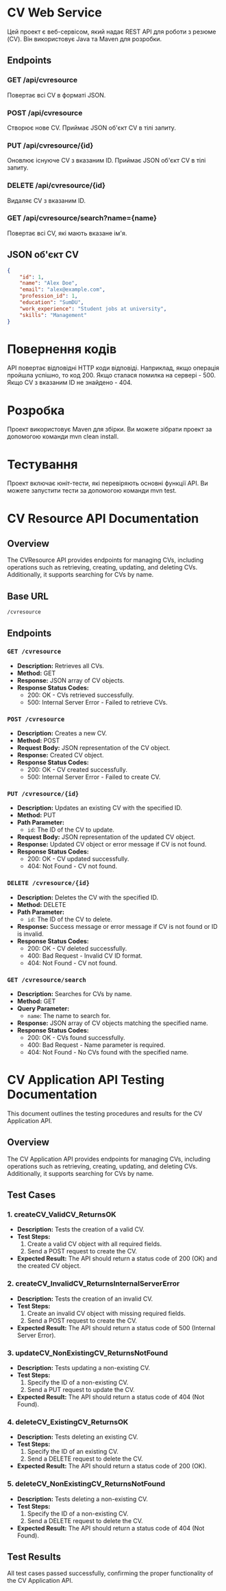 # CV Web Service

Цей проект є веб-сервісом, який надає REST API для роботи з резюме (CV). Він використовує Java та Maven для розробки.

## Endpoints

### GET /api/cvresource

Повертає всі CV в форматі JSON.

### POST /api/cvresource

Створює нове CV. Приймає JSON об'єкт CV в тілі запиту.

### PUT /api/cvresource/{id}

Оновлює існуюче CV з вказаним ID. Приймає JSON об'єкт CV в тілі запиту.

### DELETE /api/cvresource/{id}

Видаляє CV з вказаним ID.

### GET /api/cvresource/search?name={name}

Повертає всі CV, які мають вказане ім'я.

## JSON об'єкт CV

```json
{
    "id": 1,
    "name": "Alex Doe",
    "email": "alex@example.com",
    "profession_id": 1,
    "education": "SumDU",
    "work_experience": "Student jobs at university",
    "skills": "Management"
}

```

# Повернення кодів
API повертає відповідні HTTP коди відповіді. Наприклад, якщо операція пройшла успішно, то код 200. Якщо сталася помилка на сервері - 500. Якщо CV з вказаним ID не знайдено - 404.  
# Розробка
Проект використовує Maven для збірки. Ви можете зібрати проект за допомогою команди mvn clean install.  
# Тестування
Проект включає юніт-тести, які перевіряють основні функції API. Ви можете запустити тести за допомогою команди mvn test.

# CV Resource API Documentation

## Overview

The CVResource API provides endpoints for managing CVs, including operations such as retrieving, creating, updating, and deleting CVs. Additionally, it supports searching for CVs by name.

## Base URL

`/cvresource`

## Endpoints

### `GET /cvresource`

- **Description:** Retrieves all CVs.
- **Method:** GET
- **Response:** JSON array of CV objects.
- **Response Status Codes:**
    - 200: OK - CVs retrieved successfully.
    - 500: Internal Server Error - Failed to retrieve CVs.

### `POST /cvresource`

- **Description:** Creates a new CV.
- **Method:** POST
- **Request Body:** JSON representation of the CV object.
- **Response:** Created CV object.
- **Response Status Codes:**
    - 200: OK - CV created successfully.
    - 500: Internal Server Error - Failed to create CV.

### `PUT /cvresource/{id}`

- **Description:** Updates an existing CV with the specified ID.
- **Method:** PUT
- **Path Parameter:**
    - `id`: The ID of the CV to update.
- **Request Body:** JSON representation of the updated CV object.
- **Response:** Updated CV object or error message if CV is not found.
- **Response Status Codes:**
    - 200: OK - CV updated successfully.
    - 404: Not Found - CV not found.

### `DELETE /cvresource/{id}`

- **Description:** Deletes the CV with the specified ID.
- **Method:** DELETE
- **Path Parameter:**
    - `id`: The ID of the CV to delete.
- **Response:** Success message or error message if CV is not found or ID is invalid.
- **Response Status Codes:**
    - 200: OK - CV deleted successfully.
    - 400: Bad Request - Invalid CV ID format.
    - 404: Not Found - CV not found.

### `GET /cvresource/search`

- **Description:** Searches for CVs by name.
- **Method:** GET
- **Query Parameter:**
    - `name`: The name to search for.
- **Response:** JSON array of CV objects matching the specified name.
- **Response Status Codes:**
    - 200: OK - CVs found successfully.
    - 400: Bad Request - Name parameter is required.
    - 404: Not Found - No CVs found with the specified name.

# CV Application API Testing Documentation

This document outlines the testing procedures and results for the CV Application API.

## Overview

The CV Application API provides endpoints for managing CVs, including operations such as retrieving, creating, updating, and deleting CVs. Additionally, it supports searching for CVs by name.

## Test Cases

### 1. createCV_ValidCV_ReturnsOK

- **Description:** Tests the creation of a valid CV.
- **Test Steps:**
    1. Create a valid CV object with all required fields.
    2. Send a POST request to create the CV.
- **Expected Result:** The API should return a status code of 200 (OK) and the created CV object.

### 2. createCV_InvalidCV_ReturnsInternalServerError

- **Description:** Tests the creation of an invalid CV.
- **Test Steps:**
    1. Create an invalid CV object with missing required fields.
    2. Send a POST request to create the CV.
- **Expected Result:** The API should return a status code of 500 (Internal Server Error).

### 3. updateCV_NonExistingCV_ReturnsNotFound

- **Description:** Tests updating a non-existing CV.
- **Test Steps:**
    1. Specify the ID of a non-existing CV.
    2. Send a PUT request to update the CV.
- **Expected Result:** The API should return a status code of 404 (Not Found).

### 4. deleteCV_ExistingCV_ReturnsOK

- **Description:** Tests deleting an existing CV.
- **Test Steps:**
    1. Specify the ID of an existing CV.
    2. Send a DELETE request to delete the CV.
- **Expected Result:** The API should return a status code of 200 (OK).

### 5. deleteCV_NonExistingCV_ReturnsNotFound

- **Description:** Tests deleting a non-existing CV.
- **Test Steps:**
    1. Specify the ID of a non-existing CV.
    2. Send a DELETE request to delete the CV.
- **Expected Result:** The API should return a status code of 404 (Not Found).

## Test Results

All test cases passed successfully, confirming the proper functionality of the CV Application API.

